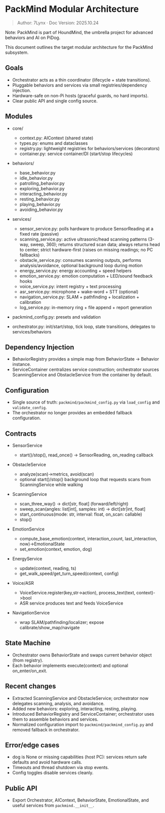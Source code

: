 # PackMind Modular Architecture
> Author: 7Lynx · Doc Version: 2025.10.24

Note: PackMind is part of HoundMind, the umbrella project for advanced behaviors and AI on PiDog.

This document outlines the target modular architecture for the PackMind subsystem.

## Goals
- Orchestrator acts as a thin coordinator (lifecycle + state transitions).
- Pluggable behaviors and services via small registries/dependency injection.
- Hardware-safe on non-Pi hosts (graceful guards, no hard imports).
- Clear public API and single config source.

## Modules

- core/
  - context.py: AIContext (shared state)
  - types.py: enums and dataclasses
  - registry.py: lightweight registries for behaviors/services (decorators)
  - container.py: service container/DI (start/stop lifecycles)

- behaviors/
  - base_behavior.py
  - idle_behavior.py
  - patrolling_behavior.py
  - exploring_behavior.py
  - interacting_behavior.py
  - resting_behavior.py
  - playing_behavior.py
  - avoiding_behavior.py

- services/
  - sensor_service.py: polls hardware to produce SensorReading at a fixed rate (passive)
  - scanning_service.py: active ultrasonic/head scanning patterns (3-way, sweep, 360); returns structured scan data; always returns head to center; strict hardware-first (raises on missing readings; no PC fallbacks)
  - obstacle_service.py: consumes scanning outputs, performs analysis/avoidance, optional background loop during motion
  - energy_service.py: energy accounting + speed helpers
  - emotion_service.py: emotion computation + LED/sound feedback hooks
  - voice_service.py: intent registry + text processing
  - asr_service.py: microphone + wake-word + STT (optional)
  - navigation_service.py: SLAM + pathfinding + localization + calibration
  - log_service.py: in-memory ring + file append + report generation

- packmind_config.py: presets and validation
- orchestrator.py: init/start/stop, tick loop, state transitions, delegates to services/behaviors

## Dependency Injection

- BehaviorRegistry provides a simple map from BehaviorState -> Behavior instance.
- ServiceContainer centralizes service construction; orchestrator sources ScanningService and ObstacleService from the container by default.

## Configuration

- Single source of truth: `packmind/packmind_config.py` via `load_config` and `validate_config`.
- The orchestrator no longer provides an embedded fallback configuration.

## Contracts

- SensorService
  - start()/stop(), read_once() -> SensorReading, on_reading callback
- ObstacleService
  - analyze(scan)->metrics, avoid(scan)
  - optional start()/stop() background loop that requests scans from ScanningService while walking
  
- ScanningService
  - scan_three_way() -> dict[str, float]  (forward/left/right)
  - sweep_scan(angles: list[int], samples: int) -> dict[str|int, float]
  - start_continuous(mode: str, interval: float, on_scan: callable)
  - stop()
- EmotionService
  - compute_base_emotion(context, interaction_count, last_interaction, now)->EmotionalState
  - set_emotion(context, emotion, dog)
- EnergyService
  - update(context, reading, ts)
  - get_walk_speed/get_turn_speed(context, config)
- Voice/ASR
  - VoiceService.register(key,str->action), process_text(text, context)->bool
  - ASR service produces text and feeds VoiceService
- NavigationService
  - wrap SLAM/pathfinding/localizer; expose calibrate/show_map/navigate

## State Machine
- Orchestrator owns BehaviorState and swaps current behavior object (from registry).
- Each behavior implements execute(context) and optional on_enter/on_exit.

## Recent changes
- Extracted ScanningService and ObstacleService; orchestrator now delegates scanning, analysis, and avoidance.
- Added new behaviors: exploring, interacting, resting, playing.
- Introduced BehaviorRegistry and ServiceContainer; orchestrator uses them to assemble behaviors and services.
- Normalized configuration import to `packmind/packmind_config.py` and removed fallback in orchestrator.

## Error/edge cases
- dog is None or missing capabilities (host PC): services return safe defaults and avoid hardware calls.
- Timeouts and thread shutdown via stop events.
- Config toggles disable services cleanly.

## Public API
- Export Orchestrator, AIContext, BehaviorState, EmotionalState, and useful services from `packmind.__init__`.
